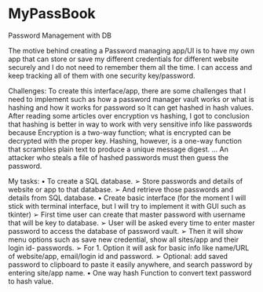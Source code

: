 # MyPassBook
Password Management with DB


The motive behind creating a Password managing app/UI is to have my own app that can store or save my different credentials for different website securely and I do not need to remember them all the time. I can access and keep tracking all of them with one security key/password.

Challenges: To create this interface/app, there are some challenges that I need to implement such as how a password manager vault works or what is hashing and how it works for password so It can get hashed in hash values. After reading some articles over encryption vs hashing, I got to conclusion that hashing is better in way to work with very sensitive info like passwords because Encryption is a two-way function; what is encrypted can be decrypted with the proper key. Hashing, however, is a one-way function that scrambles plain text to produce a unique message digest. ... An attacker who steals a file of hashed passwords must then guess the password.

My tasks:
• To create a SQL database.
  ➢ Store passwords and details of website or app to that database.
  ➢ And retrieve those passwords and details from SQL database.
• Create basic interface (for the moment I will stick with terminal interface, but I will try to implement it with GUI such as tkinter)
  ➢ First time user can create that master password with username that will be key to database.
  ➢ User will be asked every time to enter master password to access the database of password vault.
  ➢ Then it will show menu options such as save new credential, show all sites/app and their login id- passwords.
  ➢ For 1. Option it will ask for basic info like name/URL of website/app, email/login id and password.
  ➢ Optional: add saved password to clipboard to paste it easily anywhere, and search password by entering site/app name.
• One way hash Function to convert text password to hash value.

